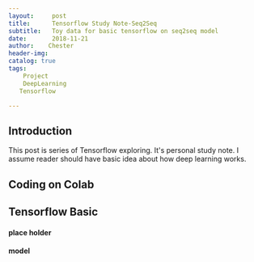 ```yaml
---
layout:     post
title:      Tensorflow Study Note-Seq2Seq
subtitle:   Toy data for basic tensorflow on seq2seq model
date:       2018-11-21
author:    Chester
header-img: 
catalog: true
tags:
    Project
    DeepLearning
   Tensorflow

---
```


## Introduction
This post is series of Tensorflow exploring. It's personal study note. I assume reader should have basic idea about how deep learning works. 

## Coding on Colab

## Tensorflow Basic
#### place holder
#### model

<!--stackedit_data:
eyJoaXN0b3J5IjpbNjQxNzYyMjIyLC02NzYxMzA0ODVdfQ==
-->